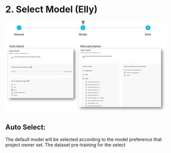# 2. Select Model \(Elly\)

![](../../.gitbook/assets/image%20%28109%29.png)

## Auto Select:

The default model will be selected according to the model preference that project owner set. The dataset pre-training for the select



